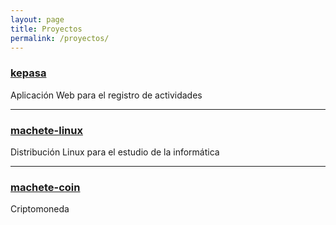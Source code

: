 ```yaml
---
layout: page
title: Proyectos
permalink: /proyectos/
---
```


### [kepasa](https://github.com/machete-org/kepasa) 
Aplicación Web para el registro de actividades

***

### [machete-linux](https://github.com/machete-org/machete-linux)
Distribución Linux para el estudio de la informática

***

### [machete-coin](https://github.com/machete-org/machete-coin)
Criptomoneda
